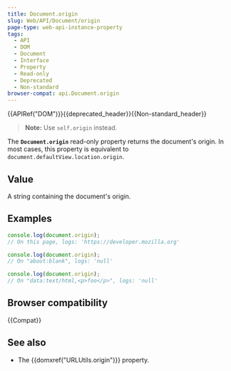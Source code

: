 ```yaml
---
title: Document.origin
slug: Web/API/Document/origin
page-type: web-api-instance-property
tags:
  - API
  - DOM
  - Document
  - Interface
  - Property
  - Read-only
  - Deprecated
  - Non-standard
browser-compat: api.Document.origin
---
```


{{APIRef("DOM")}}{{deprecated_header}}{{Non-standard_header}}

> **Note:** Use `self.origin` instead.

The **`Document.origin`** read-only property returns the
document's origin. In most cases, this property is equivalent to
`document.defaultView.location.origin`.

## Value

A string containing the document's origin.

## Examples

```js
console.log(document.origin);
// On this page, logs: 'https://developer.mozilla.org'

console.log(document.origin);
// On "about:blank", logs: 'null'

console.log(document.origin);
// On "data:text/html,<p>foo</p>", logs: 'null'
```

## Browser compatibility

{{Compat}}

## See also

- The {{domxref("URLUtils.origin")}} property.
